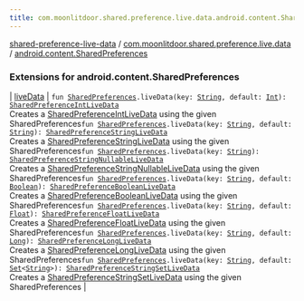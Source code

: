 ```yaml
---
title: com.moonlitdoor.shared.preference.live.data.android.content.SharedPreferences - shared-preference-live-data
---
```


[shared-preference-live-data](../../index.html) / [com.moonlitdoor.shared.preference.live.data](../index.html) / [android.content.SharedPreferences](./index.html)

### Extensions for android.content.SharedPreferences

| [liveData](live-data.html) | `fun `[`SharedPreferences`](https://developer.android.com/reference/android/content/SharedPreferences.html)`.liveData(key: `[`String`](https://kotlinlang.org/api/latest/jvm/stdlib/kotlin/-string/index.html)`, default: `[`Int`](https://kotlinlang.org/api/latest/jvm/stdlib/kotlin/-int/index.html)`): `[`SharedPreferenceIntLiveData`](../-shared-preference-int-live-data/index.html)<br>Creates a [SharedPreferenceIntLiveData](../-shared-preference-int-live-data/index.html) using the given SharedPreferences`fun `[`SharedPreferences`](https://developer.android.com/reference/android/content/SharedPreferences.html)`.liveData(key: `[`String`](https://kotlinlang.org/api/latest/jvm/stdlib/kotlin/-string/index.html)`, default: `[`String`](https://kotlinlang.org/api/latest/jvm/stdlib/kotlin/-string/index.html)`): `[`SharedPreferenceStringLiveData`](../-shared-preference-string-live-data/index.html)<br>Creates a [SharedPreferenceStringLiveData](../-shared-preference-string-live-data/index.html) using the given SharedPreferences`fun `[`SharedPreferences`](https://developer.android.com/reference/android/content/SharedPreferences.html)`.liveData(key: `[`String`](https://kotlinlang.org/api/latest/jvm/stdlib/kotlin/-string/index.html)`): `[`SharedPreferenceStringNullableLiveData`](../-shared-preference-string-nullable-live-data/index.html)<br>Creates a [SharedPreferenceStringNullableLiveData](../-shared-preference-string-nullable-live-data/index.html) using the given SharedPreferences`fun `[`SharedPreferences`](https://developer.android.com/reference/android/content/SharedPreferences.html)`.liveData(key: `[`String`](https://kotlinlang.org/api/latest/jvm/stdlib/kotlin/-string/index.html)`, default: `[`Boolean`](https://kotlinlang.org/api/latest/jvm/stdlib/kotlin/-boolean/index.html)`): `[`SharedPreferenceBooleanLiveData`](../-shared-preference-boolean-live-data/index.html)<br>Creates a [SharedPreferenceBooleanLiveData](../-shared-preference-boolean-live-data/index.html) using the given SharedPreferences`fun `[`SharedPreferences`](https://developer.android.com/reference/android/content/SharedPreferences.html)`.liveData(key: `[`String`](https://kotlinlang.org/api/latest/jvm/stdlib/kotlin/-string/index.html)`, default: `[`Float`](https://kotlinlang.org/api/latest/jvm/stdlib/kotlin/-float/index.html)`): `[`SharedPreferenceFloatLiveData`](../-shared-preference-float-live-data/index.html)<br>Creates a [SharedPreferenceFloatLiveData](../-shared-preference-float-live-data/index.html) using the given SharedPreferences`fun `[`SharedPreferences`](https://developer.android.com/reference/android/content/SharedPreferences.html)`.liveData(key: `[`String`](https://kotlinlang.org/api/latest/jvm/stdlib/kotlin/-string/index.html)`, default: `[`Long`](https://kotlinlang.org/api/latest/jvm/stdlib/kotlin/-long/index.html)`): `[`SharedPreferenceLongLiveData`](../-shared-preference-long-live-data/index.html)<br>Creates a [SharedPreferenceLongLiveData](../-shared-preference-long-live-data/index.html) using the given SharedPreferences`fun `[`SharedPreferences`](https://developer.android.com/reference/android/content/SharedPreferences.html)`.liveData(key: `[`String`](https://kotlinlang.org/api/latest/jvm/stdlib/kotlin/-string/index.html)`, default: `[`Set`](https://kotlinlang.org/api/latest/jvm/stdlib/kotlin.collections/-set/index.html)`<`[`String`](https://kotlinlang.org/api/latest/jvm/stdlib/kotlin/-string/index.html)`>): `[`SharedPreferenceStringSetLiveData`](../-shared-preference-string-set-live-data/index.html)<br>Creates a [SharedPreferenceStringSetLiveData](../-shared-preference-string-set-live-data/index.html) using the given SharedPreferences |

